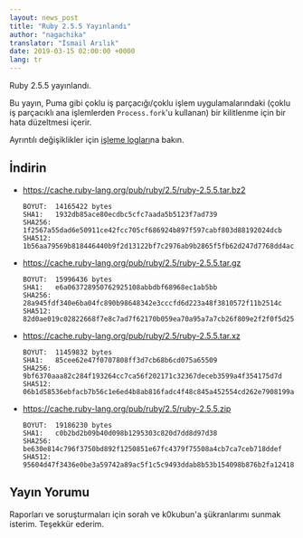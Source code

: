 ```yaml
---
layout: news_post
title: "Ruby 2.5.5 Yayınlandı"
author: "nagachika"
translator: "İsmail Arılık"
date: 2019-03-15 02:00:00 +0000
lang: tr
---
```


Ruby 2.5.5 yayınlandı.

Bu yayın, Puma gibi çoklu iş parçacığı/çoklu işlem uygulamalarındaki (çoklu iş parçacıklı ana işlemlerden `Process.fork`'u kullanan) bir kilitlenme için bir hata düzeltmesi içerir.

Ayrıntılı değişiklikler için [işleme logları](https://github.com/ruby/ruby/compare/v2_5_4...v2_5_5)na bakın.

## İndirin

* <https://cache.ruby-lang.org/pub/ruby/2.5/ruby-2.5.5.tar.bz2>

      BOYUT:  14165422 bytes
      SHA1:   1932db85ace80ecdbc5cfc7aada5b5123f7ad739
      SHA256: 1f2567a55dad6e50911ce42fcc705cf686924b897f597cabf803d88192024dcb
      SHA512: 1b56aa79569b818446440b9f2d13122bf7c2976ab9b2865f5fb62d247d7768dd4ac5b5e463709ffec0f757bff7088afd293c2a8c5349c3780763b6444bb354a8

* <https://cache.ruby-lang.org/pub/ruby/2.5/ruby-2.5.5.tar.gz>

      BOYUT:  15996436 bytes
      SHA1:   e6a063728950762925108abbdbf68968ec1ab5bb
      SHA256: 28a945fdf340e6ba04fc890b98648342e3cccfd6d223a48f3810572f11b2514c
      SHA512: 82d0ae019c02822668f7e8c7ad7f62170b059ea70a95a7a7cb26f809e2f2f0f5d25b5bb0ca147413ae42cf0fc5bf60329b56609c266556b1e9f04813c33bb4c9

* <https://cache.ruby-lang.org/pub/ruby/2.5/ruby-2.5.5.tar.xz>

      BOYUT:  11459832 bytes
      SHA1:   85cee62e47f0707808ff3d7cb68b6cd075a65509
      SHA256: 9bf6370aaa82c284f193264cc7ca56f202171c32367deceb3599a4f354175d7d
      SHA512: 06b1d58536ebfacb7b56c1e6ed4b8ab816fadc4f48c845a452554cd262e7908199a30e5793f3cbaec2db56a8803aa5c6089abf7bf06c8fc47867e97870b7dfec

* <https://cache.ruby-lang.org/pub/ruby/2.5/ruby-2.5.5.zip>

      BOYUT:  19186230 bytes
      SHA1:   c0b2bd2b09b40d098b1295303c820d7dd8d97d38
      SHA256: be630e814c796f3750bd892f1250851e67fc4379f75508a4cb7ca7ceb718ddef
      SHA512: 95604d47f3436e0be3a59742a89ac5f1c5c9493ddab8b53b154098b876b2fa12418d2adfc1c71e039a6876d209a7832efd88c0e297df5be56b8f7e92094eb487

## Yayın Yorumu

Raporları ve soruşturmaları için sorah ve k0kubun'a şükranlarımı sunmak isterim.
Teşekkür ederim.
